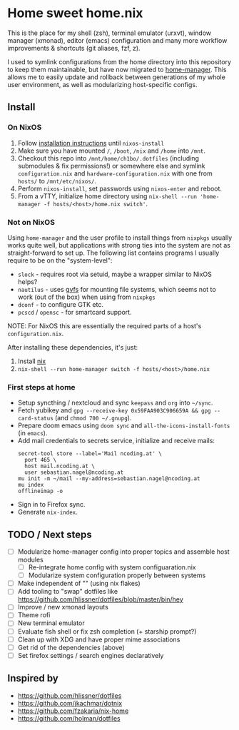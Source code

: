 # Home sweet home.nix

This is the place for my shell (zsh), terminal emulator (urxvt), window manager
(xmonad), editor (emacs) configuration and many more workflow improvements &
shortcuts (git aliases, fzf, z).

I used to symlink configurations from the home directory into this repository to
keep them maintainable, but have now migrated to
[home-manager](https://github.com/nix-community/home-manager). This allows me to
easily update and rollback between generations of my whole user environment, as
well as modularizing host-specific configs.

## Install

### On NixOS

1. Follow [installation instructions](https://nixos.org/manual/nixos/stable/index.html#sec-installation-installing) until `nixos-install`
2. Make sure you have mounted `/`, `/boot`, `/nix` and `/home` into `/mnt`.
3. Checkout this repo into `/mnt/home/ch1bo/.dotfiles` (including submodules &
   fix permissions!) or somewhere else and symlink `configuration.nix` and
   `hardware-configuration.nix` with one from `hosts/` to `/mnt/etc/nixos/`.
4. Perform `nixos-install`, set passwords using `nixos-enter` and reboot.
5. From a vTTY, initialize home directory using `nix-shell --run 'home-manager -f hosts/<host>/home.nix switch'`.

### Not on NixOS

Using `home-manager` and the user profile to install things from `nixpkgs`
usually works quite well, but applications with strong ties into the system are
not as straight-forward to set up. The following list contains programs I
usually require to be on the "system-level":

* `slock` - requires root via setuid, maybe a wrapper similar to NixOS helps?
* `nautilus` - uses
  [gvfs](https://wiki.archlinux.org/index.php/File_manager_functionality#Mounting)
  for mounting file systems, which seems not to work (out of the box) when using
  from `nixpkgs`
* `dconf` - to configure GTK etc.
* `pcscd` / `opensc` - for smartcard support.

NOTE: For NixOS this are essentially the required parts of a host's
`configuration.nix`.

After installing these dependencies, it's just:

1. Install [nix](https://nixos.org/download.html)
2. `nix-shell --run home-manager switch -f hosts/<host>/home.nix`

### First steps at home

- Setup syncthing / nextcloud and sync `keepass` and `org` into `~/sync`.
- Fetch yubikey and `gpg --receive-key 0x59FAA903C906659A && gpg --card-status` (and `chmod 700 ~/.gnupg`).
- Prepare doom emacs using `doom sync` and `all-the-icons-install-fonts` (in `emacs`).
- Add mail credentials to secrets service, initialize and receive mails:
  ```
  secret-tool store --label='Mail ncoding.at' \
    port 465 \
    host mail.ncoding.at \
    user sebastian.nagel@ncoding.at
  mu init -m ~/mail --my-address=sebastian.nagel@ncoding.at
  mu index
  offlineimap -o
  ```
- Sign in to Firefox sync.
- Generate `nix-index`.

## TODO / Next steps

- [ ] Modularize home-manager config into proper topics and assemble host modules
  + [ ] Re-integrate home config with system configuaration.nix
  + [ ] Modularize system configuration properly between systems
- [ ] Make independent of "<nixpkgs>" (using nix flakes)
- [ ] Add tooling to "swap" dotfiles like https://github.com/hlissner/dotfiles/blob/master/bin/hey
- [ ] Improve / new xmonad layouts
- [ ] Theme rofi
- [ ] New terminal emulator
- [ ] Evaluate fish shell or fix zsh completion (+ starship prompt?)
- [ ] Clean up with XDG and have proper mime associations
- [ ] Get rid of the dependencies (above)
- [ ] Set firefox settings / search engines declaratively

## Inspired by

- https://github.com/hlissner/dotfiles
- https://github.com/jkachmar/dotnix
- https://github.com/fzakaria/nix-home
- https://github.com/holman/dotfiles
